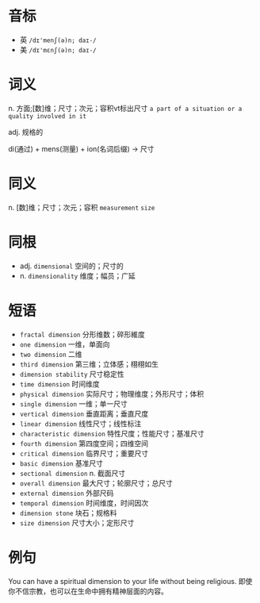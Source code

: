 # 音标

- 英 `/dɪ'menʃ(ə)n; daɪ-/`
- 美 `/dɪ'mɛnʃ(ə)n; daɪ-/`

# 词义

n. 方面;[数]维；尺寸；次元；容积vt标出尺寸
`a part of a situation or a quality involved in it`

adj. 规格的




di(通过) + mens(测量) + ion(名词后缀) → 尺寸

# 同义

n. [数]维；尺寸；次元；容积
`measurement` `size`

# 同根

- adj. `dimensional` 空间的；尺寸的
- n. `dimensionality` 维度；幅员；广延

# 短语

- `fractal dimension` 分形维数；碎形維度
- `one dimension` 一维，单面向
- `two dimension` 二维
- `third dimension` 第三维；立体感；栩栩如生
- `dimension stability` 尺寸稳定性
- `time dimension` 时间维度
- `physical dimension` 实际尺寸；物理维度；外形尺寸；体积
- `single dimension` 一维；单一尺寸
- `vertical dimension` 垂直距离；垂直尺度
- `linear dimension` 线性尺寸；线性标注
- `characteristic dimension` 特性尺度；性能尺寸；基准尺寸
- `fourth dimension` 第四度空间；四维空间
- `critical dimension` 临界尺寸；重要尺寸
- `basic dimension` 基准尺寸
- `sectional dimension` n. 截面尺寸
- `overall dimension` 最大尺寸；轮廓尺寸；总尺寸
- `external dimension` 外部尺码
- `temporal dimension` 时间维度，时间因次
- `dimension stone` 块石；规格料
- `size dimension` 尺寸大小；定形尺寸

# 例句

You can have a spiritual dimension to your life without being religious.
即使你不信宗教，也可以在生命中拥有精神层面的内容。


